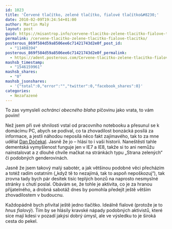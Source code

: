```yaml
---
id: 1023
title: 'Červené tlačítko, zelené tlačítko, fialové tlačítko&#8230;'
date: 2010-02-09T19:24:54+01:00
author: Martin Malý
layout: post
guid: https://misantrop.info/cervene-tlacitko-zelene-tlacitko-fialove-tlacitko/
permalink: /cervene-tlacitko-zelene-tlacitko-fialove-tlacitko/
posterous_869f584d59a8506ee6c71421743d2e0f_post_id:
  - "11408394"
posterous_869f584d59a8506ee6c71421743d2e0f_permalink:
  - https://adent.posterous.com/Cervene-tlacitko-zelene-tlacitko-fialove-tlac
mashsb_timestamp:
  - "1546159961"
mashsb_shares:
  - "0"
mashsb_jsonshares:
  - '{"total":0,"error":"","twitter":0,"facebook_shares":0}'
categories:
  - Nezařazené
---
```

To zas vymysleli _ochr&aacute;nci obecn&eacute;ho blaha_ p&iacute;čovinu jako vrata, to v&aacute;m pov&iacute;m!

Než jsem při sv&eacute; shnilosti vstal od pracovn&iacute;ho notebooku a přesunul se k dom&aacute;c&iacute;mu PC, abych se pod&iacute;val, co ta zhovadilost bonz&aacute;ck&aacute; pos&iacute;l&aacute; za informace, a jestli n&aacute;hodou nepos&iacute;l&aacute; něco fakt zaj&iacute;mav&eacute;ho, tak to za mne udělal [Dan Dočekal](https://www.pooh.cz/pooh/a.asp?a=2015928). Jasně že jo &#8211; hl&aacute;s&iacute; to i va&scaron;i historii. Nane&scaron;těst&iacute; tahle dementsk&aacute; vymy&scaron;lenost funguje jen v IE7 a IE8, takže si to ani nemůžu nainstalovat a z dlouh&eacute; chv&iacute;le mačkat na str&aacute;nk&aacute;ch typu &#8222;Strana zelen&yacute;ch&#8220; či podobn&yacute;ch genderovin&aacute;ch.

Jasně že jsem takov&yacute; mal&yacute; sabot&eacute;r, a jak vět&scaron;inou podobn&eacute; věci přech&aacute;z&iacute;m a tot&eacute;ž rad&iacute;m ostatn&iacute;m (&#8222;když tě to nezaj&iacute;m&aacute;, tak to aspoň nepo&scaron;kozuj&#8220;), tak zrovna tady bych p&aacute;r des&iacute;tek tis&iacute;c tepl&yacute;ch bonzů na naprosto nesmysln&eacute; str&aacute;nky s chut&iacute; poslal. Ob&aacute;v&aacute;m se, že tohle je aktivita, co je za hranou přijateln&eacute;ho, a drobn&aacute; sabot&aacute;ž dnes by pomohla předej&iacute;t je&scaron;tě vět&scaron;&iacute;m zhovadilostem v budoucnu.

Každop&aacute;dně bych přiv&iacute;tal je&scaron;tě jedno tlač&iacute;tko. Ide&aacute;lně fialov&eacute; (protože je to _hnus fialov&yacute;_). T&iacute;m by se hl&aacute;sily kravsk&eacute; n&aacute;pady podobn&yacute;ch aktivistů, kter&eacute; sice maj&iacute; kdesi v pozad&iacute; jak&yacute;si dobr&yacute; &uacute;mysl, ale ve v&yacute;sledku to je &scaron;irok&aacute; cesta do pekel.